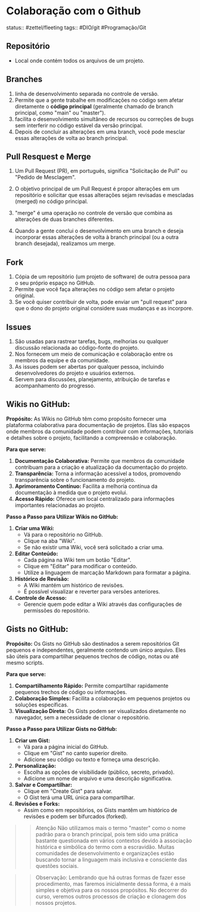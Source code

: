 # Colaboração com o Github
status:: #zettel/fleeting 
tags:: #DIO/git #Programação/Git 
## Repositório

- Local onde contém todos os arquivos de um projeto. 
## Branches

1. linha de desenvolvimento separada no controle de versão. 
2. Permite que a gente trabalhe em modificações no código sem afetar diretamente o **código principal** (geralmente chamado de branch principal, como "main" ou "master"). 
3. facilita o desenvolvimento simultâneo de recursos ou correções de bugs sem interferir no código estável da versão principal. 
 4. Depois de concluir as alterações em uma branch, você pode mesclar essas alterações de volta ao branch principal.

## Pull Resquest e Merge

1. Um Pull Request (PR), em português, significa "Solicitação de Pull" ou "Pedido de Mesclagem". 
2. O objetivo principal de um Pull Request é propor alterações em um repositório e solicitar que essas alterações sejam revisadas e mescladas (merged) no código principal.

1. "merge" é uma operação no controle de versão que combina as alterações de duas branches diferentes. 
2. Quando a gente conclui o desenvolvimento em uma branch e deseja incorporar essas alterações de volta à branch principal (ou a outra branch desejada), realizamos um merge.

## Fork

1. Cópia de um repositório (um projeto de software) de outra pessoa para o seu próprio espaço no GitHub. 
2. Permite que você faça alterações no código sem afetar o projeto original. 
3. Se você quiser contribuir de volta, pode enviar um "pull request" para que o dono do projeto original considere suas mudanças e as incorpore.

## Issues

1. São usadas para rastrear tarefas, bugs, melhorias ou qualquer discussão relacionada ao código-fonte do projeto.
2. Nos fornecem um meio de comunicação e colaboração entre os membros da equipe e da comunidade. 
3. As issues podem ser abertas por qualquer pessoa, incluindo desenvolvedores do projeto e usuários externos. 
4. Servem para discussões, planejamento, atribuição de tarefas e acompanhamento do progresso.

## **Wikis no GitHub:**

**Propósito:** As Wikis no GitHub têm como propósito fornecer uma plataforma colaborativa para documentação de projetos. Elas são espaços onde membros da comunidade podem contribuir com informações, tutoriais e detalhes sobre o projeto, facilitando a compreensão e colaboração.

**Para que serve:**
1. **Documentação Colaborativa:** Permite que membros da comunidade contribuam para a criação e atualização da documentação do projeto.
2. **Transparência:** Torna a informação acessível a todos, promovendo transparência sobre o funcionamento do projeto.
3. **Aprimoramento Contínuo:** Facilita a melhoria contínua da documentação à medida que o projeto evolui.
4. **Acesso Rápido:** Oferece um local centralizado para informações importantes relacionadas ao projeto.

**Passo a Passo para Utilizar Wikis no GitHub:**
1. **Criar uma Wiki:**
    - Vá para o repositório no GitHub.  
    - Clique na aba "Wiki".   
    - Se não existir uma Wiki, você será solicitado a criar uma.   
2. **Editar Conteúdo:**
    - Cada página na Wiki tem um botão "Editar".    
    - Clique em "Editar" para modificar o conteúdo.    
    - Utilize a linguagem de marcação Markdown para formatar a página.  
3. **Histórico de Revisão:**
    - A Wiki mantém um histórico de revisões.  
    - É possível visualizar e reverter para versões anteriores.
4. **Controle de Acesso:**
    - Gerencie quem pode editar a Wiki através das configurações de permissões do repositório.
## **Gists no GitHub:**

**Propósito:** Os Gists no GitHub são destinados a serem repositórios Git pequenos e independentes, geralmente contendo um único arquivo. Eles são úteis para compartilhar pequenos trechos de código, notas ou até mesmo scripts.

**Para que serve:**
1. **Compartilhamento Rápido:** Permite compartilhar rapidamente pequenos trechos de código ou informações.
2. **Colaboração Simples:** Facilita a colaboração em pequenos projetos ou soluções específicas.
3. **Visualização Direta:** Os Gists podem ser visualizados diretamente no navegador, sem a necessidade de clonar o repositório.

**Passo a Passo para Utilizar Gists no GitHub:**
1. **Criar um Gist:**
    - Vá para a página inicial do GitHub.    
    - Clique em "Gist" no canto superior direito.    
    - Adicione seu código ou texto e forneça uma descrição.    
2. **Personalização:**
    - Escolha as opções de visibilidade (público, secreto, privado).   
    - Adicione um nome de arquivo e uma descrição significativa.   
3. **Salvar e Compartilhar:**
    - Clique em "Create Gist" para salvar.    
    - O Gist terá uma URL única para compartilhar.  
4. **Revisões e Forks:**
    - Assim como em repositórios, os Gists mantêm um histórico de revisões e podem ser bifurcados (forked).    

>> Atenção
Não utilizamos mais o termo "master" como o nome padrão para o branch principal, pois tem sido uma prática bastante questionada em vários contextos devido à associação histórica e simbólica do termo com a escravidão. Muitas comunidades de desenvolvimento e organizações estão buscando tornar a linguagem mais inclusiva e consciente das questões sociais.


>> Observação:
Lembrando que há outras formas de fazer esse procedimento, mas faremos inicialmente dessa forma, é a mais simples e objetiva para os nossos propósitos. No decorrer do curso, veremos outros processos de criação e clonagem dos nossos projetos.